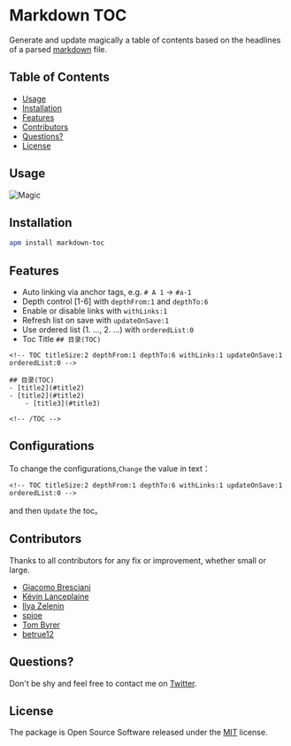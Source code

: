 Markdown TOC
============

Generate and update magically a table of contents based on the headlines of a parsed [markdown](http://en.wikipedia.org/wiki/Markdown) file.


## Table of Contents

- [Usage](#usage)
- [Installation](#installation)
- [Features](#features)
- [Contributors](#contributors)
- [Questions?](#questions)
- [License](#license)


## Usage

![Magic](https://raw.githubusercontent.com/nok/markdown-toc/master/RECORD.gif)

<!--
## API Attributes

- `titleSize:2`
- `depthFrom:1`
- `depthTo:6`
- `withLinks:1`
- `updateOnSave:1`
- `orderedList:0`
-->

## Installation

```bash
apm install markdown-toc
```


## Features

- Auto linking via  anchor tags, e.g.  `# A 1` → `#a-1`
- Depth control [1-6] with `depthFrom:1` and `depthTo:6`
- Enable or disable links with `withLinks:1`
- Refresh list on save with `updateOnSave:1`
- Use ordered list (1. ..., 2. ...) with `orderedList:0`
- Toc Title `## 目录(TOC)`

```
<!-- TOC titleSize:2 depthFrom:1 depthTo:6 withLinks:1 updateOnSave:1 orderedList:0 -->

## 目录(TOC)
- [title2](#title2)
- [title2](#title2)
	- [title3](#title3)

<!-- /TOC -->
```

## Configurations

To change the configurations,`Change` the value in text：

 `<!-- TOC titleSize:2 depthFrom:1 depthTo:6 withLinks:1 updateOnSave:1 orderedList:0 -->`

 and then `Update` the toc。

## Contributors

Thanks to all contributors for any fix or improvement, whether small or large.

- [Giacomo Bresciani](https://github.com/brescia123)
- [Kévin Lanceplaine](https://github.com/lanceplaine)
- [Ilya Zelenin](https://github.com/wyster)
- [spjoe](https://github.com/spjoe)
- [Tom Byrer](https://github.com/tomByrer)
- [betrue12](https://github.com/betrue12)


## Questions?

Don't be shy and feel free to contact me on [Twitter](https://twitter.com/darius_morawiec).


## License

The package is Open Source Software released under the [MIT](LICENSE.md) license.
